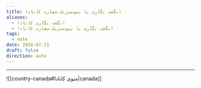 ```yaml
---
title: انگشت نگاری یا بیومتریک سفارت کانادا
aliases:
  - انگشت نگاری کانادا
  - انگشت نگاری یا بیومتریک سفارت کانادا
tags:
  - note
date: 2024-07-21
draft: false
direction: auto
---
```







---

![[country-canada#منوی کانادا|canada]]

